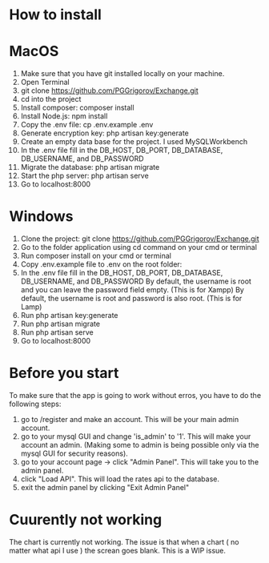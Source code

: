 **How to install**
====================
**MacOS**
====================
1. Make sure that you have git installed locally on your machine.
2. Open Terminal
3. git clone https://github.com/PGGrigorov/Exchange.git
4. cd into the project
5. Install composer: composer install
6. Install Node.js: npm install
7. Copy the .env file: cp .env.example .env
8. Generate encryption key: php artisan key:generate
9. Create an empty data base for the project. I used MySQLWorkbench
10. In the .env file fill in the DB_HOST, DB_PORT, DB_DATABASE, DB_USERNAME, and DB_PASSWORD
11. Migrate the database: php artisan migrate
12. Start the php server: php artisan serve
13. Go to localhost:8000


**Windows**
====================
1. Clone the project: git clone https://github.com/PGGrigorov/Exchange.git
2. Go to the folder application using cd command on your cmd or terminal
3. Run composer install on your cmd or terminal
4. Copy .env.example file to .env on the root folder:
5. In the .env file fill in the DB_HOST, DB_PORT, DB_DATABASE, DB_USERNAME, and DB_PASSWORD
By default, the username is root and you can leave the password field empty. (This is for Xampp)
By default, the username is root and password is also root. (This is for Lamp)
6. Run php artisan key:generate
7. Run php artisan migrate
8. Run php artisan serve
9. Go to localhost:8000


**Before you start**
====================
To make sure that the app is going to work without erros, you have to do the following steps:
1. go to /register and make an account. This will be your main admin account.
2. go to your mysql GUI and change 'is_admin' to '1'. This will make your account an admin. (Making some to admin is being possible only via the mysql GUI for security reasons).
3. go to your account page -> click "Admin Panel". This will take you to the admin panel.
4. click "Load API". This will load the rates api to the database.
5. exit the admin panel by clicking "Exit Admin Panel"


**Cuurently not working**
====================
The chart is currently not working. The issue is that when a chart ( no matter what api I use ) the screan goes blank.
This is a WIP issue.